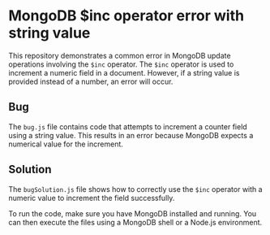 # MongoDB $inc operator error with string value
This repository demonstrates a common error in MongoDB update operations involving the `$inc` operator.
The `$inc` operator is used to increment a numeric field in a document.  However, if a string value is provided instead of a number, an error will occur.

## Bug
The `bug.js` file contains code that attempts to increment a counter field using a string value. This results in an error because MongoDB expects a numerical value for the increment.

## Solution
The `bugSolution.js` file shows how to correctly use the `$inc` operator with a numeric value to increment the field successfully.

To run the code, make sure you have MongoDB installed and running.  You can then execute the files using a MongoDB shell or a Node.js environment.
